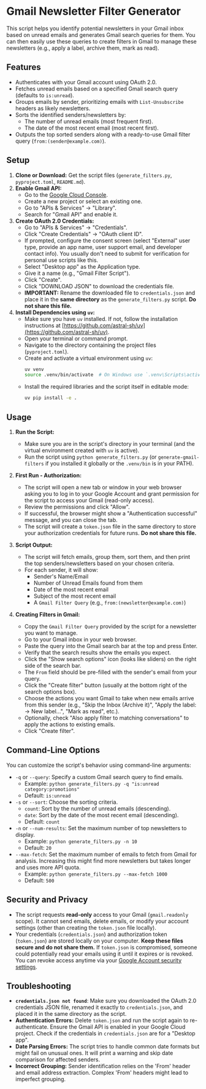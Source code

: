 # Gmail Newsletter Filter Generator

This script helps you identify potential newsletters in your Gmail inbox based on unread emails and generates Gmail search queries for them. You can then easily use these queries to create filters in Gmail to manage these newsletters (e.g., apply a label, archive them, mark as read).

## Features

- Authenticates with your Gmail account using OAuth 2.0.
- Fetches unread emails based on a specified Gmail search query (defaults to `is:unread`).
- Groups emails by sender, prioritizing emails with `List-Unsubscribe` headers as likely newsletters.
- Sorts the identified senders/newsletters by:
    - The number of unread emails (most frequent first).
    - The date of the most recent email (most recent first).
- Outputs the top sorted senders along with a ready-to-use Gmail filter query (`from:(sender@example.com)`).

## Setup

1.  **Clone or Download:** Get the script files (`generate_filters.py`, `pyproject.toml`, `README.md`).
2.  **Enable Gmail API:**
    *   Go to the [Google Cloud Console](https://console.cloud.google.com/).
    *   Create a new project or select an existing one.
    *   Go to "APIs & Services" -> "Library".
    *   Search for "Gmail API" and enable it.
3.  **Create OAuth 2.0 Credentials:**
    *   Go to "APIs & Services" -> "Credentials".
    *   Click "Create Credentials" -> "OAuth client ID".
    *   If prompted, configure the consent screen (select "External" user type, provide an app name, user support email, and developer contact info). You usually don't need to submit for verification for personal use scripts like this.
    *   Select "Desktop app" as the Application type.
    *   Give it a name (e.g., "Gmail Filter Script").
    *   Click "Create".
    *   Click "DOWNLOAD JSON" to download the credentials file.
    *   **IMPORTANT:** Rename the downloaded file to `credentials.json` and place it in the **same directory** as the `generate_filters.py` script. **Do not share this file.**
4.  **Install Dependencies using `uv`:**
    *   Make sure you have `uv` installed. If not, follow the installation instructions at [https://github.com/astral-sh/uv](https://github.com/astral-sh/uv).
    *   Open your terminal or command prompt.
    *   Navigate to the directory containing the project files (`pyproject.toml`).
    *   Create and activate a virtual environment using `uv`:
        ```bash
        uv venv
        source .venv/bin/activate  # On Windows use `.venv\Scripts\activate`
        ```
    *   Install the required libraries and the script itself in editable mode:
        ```bash
        uv pip install -e .
        ```

## Usage

1.  **Run the Script:**
    *   Make sure you are in the script's directory in your terminal (and the virtual environment created with `uv` is active).
    *   Run the script using `python generate_filters.py` (or `generate-gmail-filters` if you installed it globally or the `.venv/bin` is in your PATH).

2.  **First Run - Authorization:**
    *   The script will open a new tab or window in your web browser asking you to log in to your Google Account and grant permission for the script to access your Gmail (read-only access).
    *   Review the permissions and click "Allow".
    *   If successful, the browser might show a "Authentication successful" message, and you can close the tab.
    *   The script will create a `token.json` file in the same directory to store your authorization credentials for future runs. **Do not share this file.**

3.  **Script Output:**
    *   The script will fetch emails, group them, sort them, and then print the top senders/newsletters based on your chosen criteria.
    *   For each sender, it will show:
        *   Sender's Name/Email
        *   Number of Unread Emails found from them
        *   Date of the most recent email
        *   Subject of the most recent email
        *   A `Gmail Filter Query` (e.g., `from:(newsletter@example.com)`)

4.  **Creating Filters in Gmail:**
    *   Copy the `Gmail Filter Query` provided by the script for a newsletter you want to manage.
    *   Go to your Gmail inbox in your web browser.
    *   Paste the query into the Gmail search bar at the top and press Enter.
    *   Verify that the search results show the emails you expect.
    *   Click the "Show search options" icon (looks like sliders) on the right side of the search bar.
    *   The `From` field should be pre-filled with the sender's email from your query.
    *   Click the "Create filter" button (usually at the bottom right of the search options box).
    *   Choose the actions you want Gmail to take when new emails arrive from this sender (e.g., "Skip the Inbox (Archive it)", "Apply the label: -> New label...", "Mark as read", etc.).
    *   Optionally, check "Also apply filter to matching conversations" to apply the actions to existing emails.
    *   Click "Create filter".

## Command-Line Options

You can customize the script's behavior using command-line arguments:

*   `-q` or `--query`: Specify a custom Gmail search query to find emails.
    *   Example: `python generate_filters.py -q "is:unread category:promotions"`
    *   Default: `is:unread`
*   `-s` or `--sort`: Choose the sorting criteria.
    *   `count`: Sort by the number of unread emails (descending).
    *   `date`: Sort by the date of the most recent email (descending).
    *   Default: `count`
*   `-n` or `--num-results`: Set the maximum number of top newsletters to display.
    *   Example: `python generate_filters.py -n 10`
    *   Default: `20`
*   `--max-fetch`: Set the maximum number of emails to fetch from Gmail for analysis. Increasing this might find more newsletters but takes longer and uses more API quota.
    *   Example: `python generate_filters.py --max-fetch 1000`
    *   Default: `500`

## Security and Privacy

-   The script requests **read-only** access to your Gmail (`gmail.readonly` scope). It cannot send emails, delete emails, or modify your account settings (other than creating the `token.json` file locally).
-   Your credentials (`credentials.json`) and authorization token (`token.json`) are stored locally on your computer. **Keep these files secure and do not share them.** If `token.json` is compromised, someone could potentially read your emails using it until it expires or is revoked. You can revoke access anytime via your [Google Account security settings](https://myaccount.google.com/permissions).

## Troubleshooting

-   **`credentials.json not found`**: Make sure you downloaded the OAuth 2.0 credentials JSON file, renamed it exactly to `credentials.json`, and placed it in the same directory as the script.
-   **Authentication Errors:** Delete `token.json` and run the script again to re-authenticate. Ensure the Gmail API is enabled in your Google Cloud project. Check if the credentials in `credentials.json` are for a "Desktop app".
-   **Date Parsing Errors:** The script tries to handle common date formats but might fail on unusual ones. It will print a warning and skip date comparison for affected senders.
-   **Incorrect Grouping:** Sender identification relies on the 'From' header and email address extraction. Complex 'From' headers might lead to imperfect grouping.
